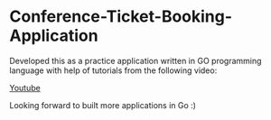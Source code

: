 # Conference-Ticket-Booking-Application

Developed this as a practice application written in GO programming language with help of tutorials from the following video:

[Youtube](https://www.youtube.com/watch?v=yyUHQIec83I)

Looking forward to built more applications in Go :)